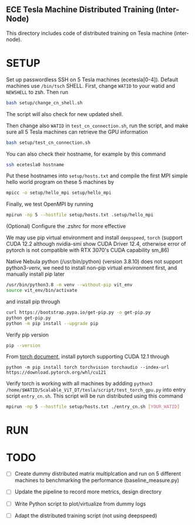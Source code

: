 ## ECE Tesla Machine Distributed Training (Inter-Node)

This directory includes code of distributed training on Tesla machine (inter-node).


SETUP
=====

Set up passwordless SSH on 5 Tesla machines (ecetesla[0-4]). Default machines use `/bin/tsch` SHELL. First, change `WATID` to your watid and `NEWSHELL` to zsh. Then run

```sh
bash setup/change_cn_shell.sh
```

The script will also check for new updated shell.

Then change also `WATID` in `test_cn_connection.sh`, run the script, and make sure all 5 Tesla machines can retrieve the GPU information

```sh
bash setup/test_cn_connection.sh
```

You can also check their hostname, for example by this command

```sh
ssh ecetesla0 hostname
```

Put these hostnames into `setup/hosts.txt` and compile the first MPI simple hello world program on these 5 machines by

```sh
mpicc -o setup/hello_mpi setup/hello_mpi
```

Finally, we test OpenMPI by running

```sh
mpirun -np 5 --hostfile setup/hosts.txt .setup/hello_mpi
```

(Optional) Configure the .zshrc for more effective

We may use pip virtual environment and install `deepspeed`, `torch` (support CUDA 12.2 although nvidia-smi show CUDA Driver 12.4, otherwise error of pytorch is not compatible with RTX 3070's CUDA capability sm_86)

Native Nebula python (/usr/bin/python) (version 3.8.10) does not support python3-venv, we need to install non-pip virtual environment first, and manually install pip later

```sh
/usr/bin/python3.8 -m venv --without-pip vit_env
source vit_env/bin/activate
```

and install pip through

```sh
curl https://bootstrap.pypa.io/get-pip.py -o get-pip.py
python get-pip.py
python -m pip install --upgrade pip
```

Verify pip version

```sh
pip --version
```

From [torch document](https://pytorch.org/get-started/locally/), install pytorch supporting CUDA 12.1 through

```
python -m pip install torch torchvision torchaudio --index-url https://download.pytorch.org/whl/cu121
```

Verify torch is working with all machines by addding `python3 /home/$WATID/Scalable_ViT_DT/tesla/script/test_torch_gpu.py` into entry script `entry_cn.sh`. This script will be run distributed using this command

```sh
mpirun -np 5 --hostfile setup/hosts.txt ./entry_cn.sh [YOUR_WATID]
```

RUN
===




TODO
====

- [ ] Create dummy distributed matrix multiplcation and run on 5 different machines to benchmarking the performance (baseline_measure.py)

- [ ] Update the pipeline to record more metrics, design directory

- [ ] Write Python script to plot/virtualize from dummy logs

- [ ] Adapt the distributed training script (not using deepspeed)
